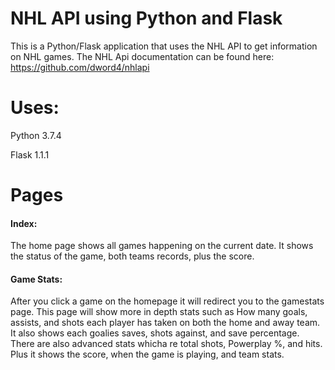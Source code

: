 # NHL API using Python and Flask

This is a Python/Flask application that uses the NHL API to get information on NHL games. 
The NHL Api documentation can be found here: https://github.com/dword4/nhlapi

# Uses:

Python 3.7.4

Flask  1.1.1

# Pages

#### Index:
The home page shows all games happening on the current date. It shows the status of the game, both  teams records, plus the score.

#### Game Stats:
After you click a game on the homepage it will redirect you to the gamestats page. This page will show more in depth stats such as How many goals, assists, and shots each player has taken on both the home and away team. It also shows each goalies saves, shots against, and save percentage. There are also advanced stats whicha re total shots, Powerplay %, and hits. Plus it shows the score, when the game is playing, and team stats.


